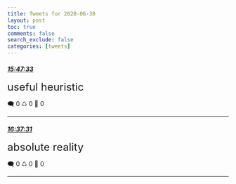 ```yaml
---
title: Tweets for 2020-06-30
layout: post
toc: true
comments: false
search_exclude: false
categories: [tweets]
---
```



#### <a href = "https://twitter.com/deepfates/status/1278082771697590272">*15:47:33*</a>

<font size="5">useful heuristic</font>



🗨️ 0 ♺ 0 🤍  0   

---
    
#### <a href = "https://twitter.com/deepfates/status/1278095347294670848">*16:37:31*</a>

<font size="5">absolute reality</font>



🗨️ 0 ♺ 0 🤍  0   

---
    
            

